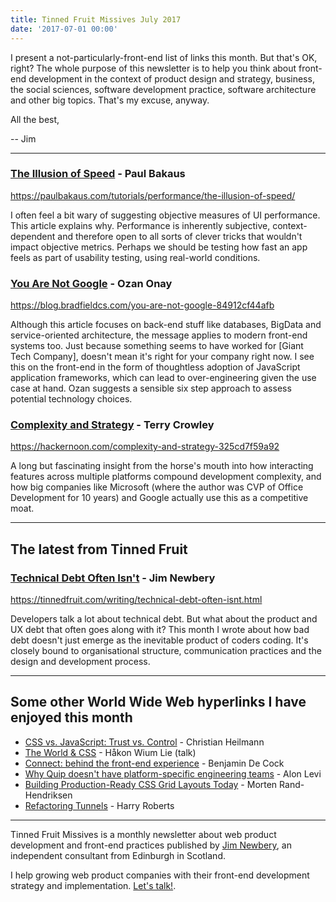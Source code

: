 ```yaml
---
title: Tinned Fruit Missives July 2017
date: '2017-07-01 00:00'
---
```


I present a not-particularly-front-end list of links this month. But that's OK, right? The whole purpose of this newsletter is to help you think about front-end development in the context of product design and strategy, business, the social sciences, software development practice, software architecture and other big topics. That's my excuse, anyway.

All the best,

-- Jim

---

### [The Illusion of Speed](https://paulbakaus.com/tutorials/performance/the-illusion-of-speed/) - Paul Bakaus

https://paulbakaus.com/tutorials/performance/the-illusion-of-speed/

I often feel a bit wary of suggesting objective measures of UI performance. This article explains why. Performance is inherently subjective, context-dependent and therefore open to all sorts of clever tricks that wouldn't impact objective metrics. Perhaps we should be testing how fast an app feels as part of usability testing, using real-world conditions.

### [You Are Not Google](https://blog.bradfieldcs.com/you-are-not-google-84912cf44afb) - Ozan Onay

https://blog.bradfieldcs.com/you-are-not-google-84912cf44afb

Although this article focuses on back-end stuff like databases, BigData and service-oriented architecture, the message applies to modern front-end systems too. Just because something seems to have worked for [Giant Tech Company], doesn't mean it's right for your company right now. I see this on the front-end in the form of thoughtless adoption of JavaScript application frameworks, which can lead to over-engineering given the use case at hand. Ozan suggests a sensible six step approach to assess potential technology choices.

### [Complexity and Strategy](https://hackernoon.com/complexity-and-strategy-325cd7f59a92) - Terry Crowley

https://hackernoon.com/complexity-and-strategy-325cd7f59a92

A long but fascinating insight from the horse's mouth into how interacting features across multiple platforms compound development complexity, and how big companies like Microsoft (where the author was CVP of Office Development for 10 years) and Google actually use this as a competitive moat.

---

## The latest from Tinned Fruit

### [Technical Debt Often Isn't](https://tinnedfruit.com/writing/technical-debt-often-isnt.html) - Jim Newbery

https://tinnedfruit.com/writing/technical-debt-often-isnt.html

Developers talk a lot about technical debt. But what about the product and UX debt that often goes along with it? This month I wrote about how bad debt doesn't just emerge as the inevitable product of coders coding. It's closely bound to organisational structure, communication practices and the design and development process.

---

## Some other World Wide Web hyperlinks I have enjoyed this month

* [CSS vs. JavaScript: Trust vs. Control](https://christianheilmann.com/2017/06/21/css-vs-javascript-trust-vs-control/) - Christian Heilmann
* [The World & CSS](https://www.youtube.com/watch?v=LeC26IO1WV8) - Håkon Wium Lie (talk)
* [Connect: behind the front-end experience](https://stripe.com/blog/connect-front-end-experience) - Benjamin De Cock
* [Why Quip doesn't have platform-specific engineering teams](https://quipblog.com/why-quip-doesnt-have-platform-specific-engineering-teams-8126dca1942d) - Alon Levi
* [Building Production-Ready CSS Grid Layouts Today](https://www.smashingmagazine.com/2017/06/building-production-ready-css-grid-layout/) - Morten Rand-Hendriksen
* [Refactoring Tunnels](https://csswizardry.com/2017/06/refactoring-tunnels/) - Harry Roberts

---

Tinned Fruit Missives is a monthly newsletter about web product development and front-end practices published by [Jim Newbery](https://tinnedfruit.com), an independent consultant from Edinburgh in Scotland.

I help growing web product companies with their front-end development strategy and implementation. [Let's talk!](https://tinnedfruit.com/contact).
